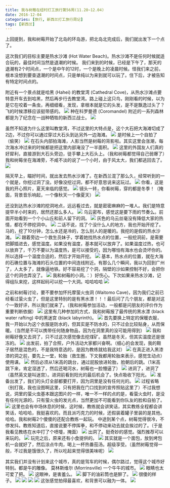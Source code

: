 ```yaml
---
title: 我与树莓在纽村打工旅行第56周(11.28~12.04)
date: 2016-12-04
categories: [旅行, 新西兰打工旅行周记]
tags: [新西兰]    
---
```






上回提到，我和树莓开始了北岛的环岛游，把北岛北完成后，我们就出发下一个点了。

这次我们的目标主要是热水沙滩 (Hot Water Beach)。热水沙滩不是任何时候就适合玩的，最佳时间当然是退潮的时候。
我们来到的时候，已经是下午了，那天的退潮有2个时间点，一个是中午的12时，一个是晚上的凌晨时候。怪我们来之前，根本没想到要查退潮的时间点，只是单纯以为来到就可以玩了。住下后，才被告知有特定时间点的。

附近有一个景点就是哈黑 (Hahei) 的教堂湾 (Cathedral Cove)，从热水沙滩点要特意开车去到哈黑，然后再步行去教堂湾。路上碰上这只鸟，刚刚看的时候，以为是它在咬着一条虫，再细细看，发现，拿根本就是它的头发，是不是飘逸过头了？飞的时候漂移应该挺带感的。
![](/event/2016_12_04_p1.jpg)
种在科罗曼德 (Coromandel) 附近的一系列森林都是为了纪念在一战种牺牲的新西兰战士。
![](/event/2016_12_04_p2.jpg)

虽然不知道为什么这里叫教堂湾，不过这里的大特点是，这个大石把大海滩切成了2边，不过你可以通过穿过大石头到达另外一边海滩。
![](/event/2016_12_04_p3.jpg)
是时候上一个自拍了（偷笑）
![](/event/2016_12_04_p4.jpg)
在石头内部拍海滩，人影当然是树莓的背影啦。其实这里会涨潮，每次海水冲过来的时候都是把这里内部淹没了一半面积。
![](/event/2016_12_04_p5.jpg)
这里的外国友人们真的好犀利，直接游到大石头旁边，徒手攀上大石头上。（我和树莓都觉得自己弱爆了）我和树莓坐在海滩旁，不咸不淡的说了一个小时，由于风太大，我们都逃回去了。
![](/event/2016_12_04_p6.jpg)

隔天早上，瞄好时间，就出发去热水沙滩了。在新西兰混了那么久，经常听到的一个就是，你挖过洞了没。好像没挖过洞，都不好意思说来这玩过。
![](/event/2016_12_04_p7.jpg)
你看，这是我的开心照片，夏天来临的感觉。
![](/event/2016_12_04_p8.jpg)
镜头一转，你看树莓，穿的都是冬季！（掩面，背景音乐响起，一个像秋天一个像夏天）
![](/event/2016_12_04_p9.jpg)

还没到达热水沙滩的挖洞地点，远远看过去，就是密密麻麻的一堆人。我们是特意提早半小时来的，居然还那么多人。
![](/event/2016_12_04_p10.jpg)
乌云密布，感觉这是要下雨的节奏么。前面开始看到一个个小山丘和前人留下的洞。
![](/event/2016_12_04_p11.jpg)
灰色的乌云丝毫没有降低大家的热情，都在不停挖洞中。
![](/event/2016_12_04_p12.jpg)
二话不说，找了个没什么人的地方，我也开始开挖了。马的，挖了10分钟，怎么水还是冷的，怎么别人的是暖的。我挖的是假的热水沙滩。
![](/event/2016_12_04_p13.jpg)
跟着旁边一个救生员妹子，学着她找热水点的位置，一般挖洞前，是需要把脚插进去，感觉温度。如果没有温度，基本就可以放弃了。如果温度过热，也可以放弃了，千万不要以为温度热，是可以接受的，因为哪怕有海水也会烫坏你的。所以选择一个温度合适的，然后才开始开挖。
![](/event/2016_12_04_p14.jpg)
基本，热水点的位置，就在大海的石礁位置与海滩的石头位置的中间连线附近。有那么几个瞬间，我以为回到广州了，人太多了，就像逼地铁。好不容易挖了个洞，隔壁的沙如果控制不好，会把你这个的洞也弄没了。
![](/event/2016_12_04_p15.jpg)
我和树莓的小洞。：）好伤心。下次如果来热水沙滩，记得组队来挖，这样起码可以挖一个大洞。哈哈哈哈
![](/event/2016_12_04_p16.jpg)

之前和树莓讨论，要不要参加怀托摩萤火虫洞 (Waitomo Cave)，因为我们之前已经看过萤火虫了，但是这里特别的是有黑水漂！！！最后问了几个朋友，都是对这个一致好评，所以我们就来了。（我和树莓参加活动，一般都是问朋友的评价作为重要判断依据）
![](/event/2016_12_04_p17.jpg)
这里有几种参加的方式，我和树莓报了最传统的黑水漂 (black water rafting) 中的黑迷宫 (black labyrinth)。
![](/event/2016_12_04_p18.jpg)
首先要换上特定的保暖衣服，我一开始以为这个衣服是防水的，但其实是不防水的，只不过会比较贴身，从而保暖。（当然是不可以携带任何随身物品，因为在洞里真的没可能用得到）
![](/event/2016_12_04_p19.jpg)
我和树莓好像又去洞了，只不过这次感觉像去挖煤矿。虽然是冬天，但其实温度还是很冻的。
![](/event/2016_12_04_p20.jpg)
出发前，拍了合照，户外活动大家都兴奋啊。（细心的会发现，我的鞋子居然是混色的，不是我特意选的，是因为教练就给我这对）
![](/event/2016_12_04_p21.jpg)
在真正进入黑漆漆的洞之前，要先上一堂，轮胎（救生圈，下文我都用轮胎来表示，感觉生动点）使用课。
![](/event/2016_12_04_p22.jpg)
然后必须从1米高的跳台，通过屁股放进轮胎，脸朝后的跳。（1米高跳下来，肯定湿透了，然后还喝河水，树莓也一脸懵逼了）
![](/event/2016_12_04_p23.jpg)
进洞了，进洞了（虽然英文是叫迷宫）。进洞前看到阳光的最后机会了。快点吸收下阳光。
![](/event/2016_12_04_p24.jpg)
准备出发了，我们的头灯全部都要打开，因为洞里是没有任何光的。
![](/event/2016_12_04_p25.jpg)
过程省略（别打我，我也没图啊这里，只有把我在门口找到的宣传照贴这里了）不过我想说，洞里的萤火虫基本跟这图片的一样，唯一不一样的点的是，看萤火虫时，是没有任何光源的，只有萤火虫的发光点，当然更加不可能看到你队友的脸和自拍了。
![](/event/2016_12_04_p26.jpg)
这里也会有中场休息的时候，这时候，教练就会讲笑话，其实教练全程都会讲笑话，哈哈哈，我挺喜欢的。而且派巧克力的时候，还假装着罐子里装的是其他。哈哈。我和树莓2个傻傻的还配合教练一起玩。
中途到某个点，树莓觉得很冷，不停发抖。教练知道后，直接说要不停挥拳，和不停动来动去就会挨过的了。（于是我看见教练在水中打了个喷嚏，掩面）
![](/event/2016_12_04_p27.jpg)
出洞了。挺奇妙的感觉。强烈推荐可以来玩的。
![](/event/2016_12_04_p28.jpg)
玩完之后，原来还有小食提供的。
![](/event/2016_12_04_p29.jpg)
其实就是一个面包，放到烤包机一会就好了，然后涂点牛肉，喝上一杯热番茄汤。超级享受。（虽然树莓觉得一般，不过我是饿很久了，所以吃起来觉得很美味呢）
![](/event/2016_12_04_p30.jpg)

其实我们并没有计划来这个城市，真的是驾车的时候，偶尔路过，觉得这个城市好特别。都是牛的雕像。
莫林斯维尔 (Morrinsville) 一个牛牛的城市。
![](/event/2016_12_04_p31.jpg)
眼睛也太可爱了把。
![](/event/2016_12_04_p32.jpg)
这眼神，是害羞么。
![](/event/2016_12_04_p33.jpg)
脚下的油彩筒也是醉了。
![](/event/2016_12_04_p34.jpg)
很傻的样子。
![](/event/2016_12_04_p35.jpg)
![](/event/2016_12_04_p36.jpg)
![](/event/2016_12_04_p37.jpg)
![](/event/2016_12_04_p38.jpg)
这张感觉拍得最喜欢，和背景可以融为一体。
![](/event/2016_12_04_p39.jpg)